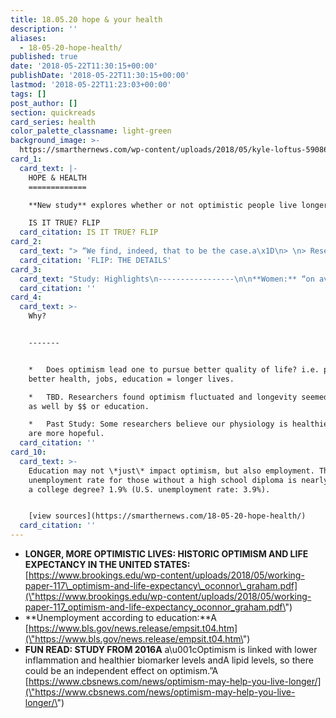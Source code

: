 ```yaml
---
title: 18.05.20 hope & your health
description: ''
aliases:
  - 18-05-20-hope-health/
published: true
date: '2018-05-22T11:30:15+00:00'
publishDate: '2018-05-22T11:30:15+00:00'
lastmod: '2018-05-22T11:23:03+00:00'
tags: []
post_author: []
section: quickreads
card_series: health
color_palette_classname: light-green
background_image: >-
  https://smarthernews.com/wp-content/uploads/2018/05/kyle-loftus-590869-unsplash.jpg
card_1:
  card_text: |-
    HOPE & HEALTH
    =============

    **New study** explores whether or not optimistic people live longer.

    IS IT TRUE? FLIP
  card_citation: IS IT TRUE? FLIP
card_2:
  card_text: "> “We find, indeed, that to be the case.a\x1D\n> \n> Researchers Kelsey J. Oa\x19Connor & Carol Graham, Brookings Institution in their conclusion that hope impacts longevity.\n\nFLIP: THE DETAILS"
  card_citation: 'FLIP: THE DETAILS'
card_3:
  card_text: "Study: Highlights\n-----------------\n\n**Women:** “on average happier and more optimistica\x1D (researchers looking at recent readings of “optimism” vs. what women felt in comparison data from 1968-75).\n\nThose with **less than a high school education** (especially white Americans) suffered from **greater declines in optimism** over the years (and higher mortality rates)."
  card_citation: ''
card_4:
  card_text: >-
    Why?  


    -------


    *   Does optimism lead one to pursue better quality of life? i.e. pursuing
    better health, jobs, education = longer lives.

    *   TBD. Researchers found optimism fluctuated and longevity seemed impacted
    as well by $$ or education.

    *   Past Study: Some researchers believe our physiology is healthier when we
    are more hopeful.
  card_citation: ''
card_10:
  card_text: >-
    Education may not \*just\* impact optimism, but also employment. The U.S.
    unemployment rate for those without a high school diploma is nearly 6%. With
    a college degree? 1.9% (U.S. unemployment rate: 3.9%).


    [view sources](https://smarthernews.com/18-05-20-hope-health/)
  card_citation: ''
---
```

*   **LONGER, MORE OPTIMISTIC LIVES: HISTORIC OPTIMISM AND LIFE EXPECTANCY IN THE UNITED STATES:** [https://www.brookings.edu/wp-content/uploads/2018/05/working-paper-117\_optimism-and-life-expectancy\_oconnor\_graham.pdf](\"https://www.brookings.edu/wp-content/uploads/2018/05/working-paper-117_optimism-and-life-expectancy_oconnor_graham.pdf\")
*   **Unemployment according to education:**A [https://www.bls.gov/news.release/empsit.t04.htm](\"https://www.bls.gov/news.release/empsit.t04.htm\")
*   **FUN READ: STUDY FROM 2016A** a\\u001cOptimism is linked with lower inflammation and healthier biomarker levels andA lipid levels, so there could be an independent effect on optimism.”A [https://www.cbsnews.com/news/optimism-may-help-you-live-longer/](\"https://www.cbsnews.com/news/optimism-may-help-you-live-longer/\")